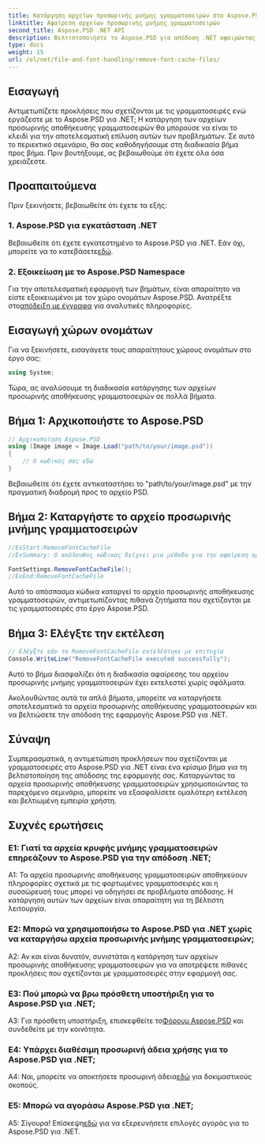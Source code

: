 ```yaml
---
title: Κατάργηση αρχείων προσωρινής μνήμης γραμματοσειρών στο Aspose.PSD για .NET
linktitle: Αφαίρεση αρχείων προσωρινής μνήμης γραμματοσειρών
second_title: Aspose.PSD .NET API
description: Βελτιστοποιήστε το Aspose.PSD για απόδοση .NET αφαιρώντας τα αρχεία προσωρινής μνήμης γραμματοσειρών. Ακολουθήστε τον βήμα προς βήμα οδηγό μας για απρόσκοπτη εκτέλεση.
type: docs
weight: 15
url: /el/net/file-and-font-handling/remove-font-cache-files/
---
```

## Εισαγωγή

Αντιμετωπίζετε προκλήσεις που σχετίζονται με τις γραμματοσειρές ενώ εργάζεστε με το Aspose.PSD για .NET; Η κατάργηση των αρχείων προσωρινής αποθήκευσης γραμματοσειρών θα μπορούσε να είναι το κλειδί για την αποτελεσματική επίλυση αυτών των προβλημάτων. Σε αυτό το περιεκτικό σεμινάριο, θα σας καθοδηγήσουμε στη διαδικασία βήμα προς βήμα. Πριν βουτήξουμε, ας βεβαιωθούμε ότι έχετε όλα όσα χρειάζεστε.

## Προαπαιτούμενα

Πριν ξεκινήσετε, βεβαιωθείτε ότι έχετε τα εξής:

### 1. Aspose.PSD για εγκατάσταση .NET

 Βεβαιωθείτε ότι έχετε εγκατεστημένο το Aspose.PSD για .NET. Εάν όχι, μπορείτε να το κατεβάσετε[εδώ](https://releases.aspose.com/psd/net/).

### 2. Εξοικείωση με το Aspose.PSD Namespace

 Για την αποτελεσματική εφαρμογή των βημάτων, είναι απαραίτητο να είστε εξοικειωμένοι με τον χώρο ονομάτων Aspose.PSD. Ανατρέξτε στο[απόδειξη με έγγραφα](https://reference.aspose.com/psd/net/) για αναλυτικές πληροφορίες.

## Εισαγωγή χώρων ονομάτων

Για να ξεκινήσετε, εισαγάγετε τους απαραίτητους χώρους ονομάτων στο έργο σας:

```csharp
using System;
```

Τώρα, ας αναλύσουμε τη διαδικασία κατάργησης των αρχείων προσωρινής αποθήκευσης γραμματοσειρών σε πολλά βήματα.

## Βήμα 1: Αρχικοποιήστε το Aspose.PSD

```csharp
// Αρχικοποίηση Aspose.PSD
using (Image image = Image.Load("path/to/your/image.psd"))
{
    // Ο κωδικός σας εδώ
}
```

Βεβαιωθείτε ότι έχετε αντικαταστήσει το "path/to/your/image.psd" με την πραγματική διαδρομή προς το αρχείο PSD.

## Βήμα 2: Καταργήστε το αρχείο προσωρινής μνήμης γραμματοσειρών

```csharp
//ExStart:RemoveFontCacheFile
//ExSummary: Ο ακόλουθος κώδικας δείχνει μια μέθοδο για την αφαίρεση αρχείων με την προσωρινή μνήμη των φορτωμένων γραμματοσειρών.

FontSettings.RemoveFontCacheFile();
//ExEnd:RemoveFontCacheFile
```

Αυτό το απόσπασμα κώδικα καταργεί το αρχείο προσωρινής αποθήκευσης γραμματοσειρών, αντιμετωπίζοντας πιθανά ζητήματα που σχετίζονται με τις γραμματοσειρές στο έργο Aspose.PSD.

## Βήμα 3: Ελέγξτε την εκτέλεση

```csharp
// Ελέγξτε εάν το RemoveFontCacheFile εκτελέστηκε με επιτυχία
Console.WriteLine("RemoveFontCacheFile executed successfully");
```

Αυτό το βήμα διασφαλίζει ότι η διαδικασία αφαίρεσης του αρχείου προσωρινής μνήμης γραμματοσειρών έχει εκτελεστεί χωρίς σφάλματα.

Ακολουθώντας αυτά τα απλά βήματα, μπορείτε να καταργήσετε αποτελεσματικά τα αρχεία προσωρινής αποθήκευσης γραμματοσειρών και να βελτιώσετε την απόδοση της εφαρμογής Aspose.PSD για .NET.

## Σύναψη

Συμπερασματικά, η αντιμετώπιση προκλήσεων που σχετίζονται με γραμματοσειρές στο Aspose.PSD για .NET είναι ένα κρίσιμο βήμα για τη βελτιστοποίηση της απόδοσης της εφαρμογής σας. Καταργώντας τα αρχεία προσωρινής αποθήκευσης γραμματοσειρών χρησιμοποιώντας το παρεχόμενο σεμινάριο, μπορείτε να εξασφαλίσετε ομαλότερη εκτέλεση και βελτιωμένη εμπειρία χρήστη.

## Συχνές ερωτήσεις

### Ε1: Γιατί τα αρχεία κρυφής μνήμης γραμματοσειρών επηρεάζουν το Aspose.PSD για την απόδοση .NET;

A1: Τα αρχεία προσωρινής αποθήκευσης γραμματοσειρών αποθηκεύουν πληροφορίες σχετικά με τις φορτωμένες γραμματοσειρές και η συσσώρευσή τους μπορεί να οδηγήσει σε προβλήματα απόδοσης. Η κατάργηση αυτών των αρχείων είναι απαραίτητη για τη βέλτιστη λειτουργία.

### Ε2: Μπορώ να χρησιμοποιήσω το Aspose.PSD για .NET χωρίς να καταργήσω αρχεία προσωρινής μνήμης γραμματοσειρών;

A2: Αν και είναι δυνατόν, συνιστάται η κατάργηση των αρχείων προσωρινής αποθήκευσης γραμματοσειρών για να αποτρέψετε πιθανές προκλήσεις που σχετίζονται με γραμματοσειρές στην εφαρμογή σας.

### Ε3: Πού μπορώ να βρω πρόσθετη υποστήριξη για το Aspose.PSD για .NET;

 A3: Για πρόσθετη υποστήριξη, επισκεφθείτε το[Φόρουμ Aspose.PSD](https://forum.aspose.com/c/psd/34) και συνδεθείτε με την κοινότητα.

### Ε4: Υπάρχει διαθέσιμη προσωρινή άδεια χρήσης για το Aspose.PSD για .NET;

 A4: Ναι, μπορείτε να αποκτήσετε προσωρινή άδεια[εδώ](https://purchase.aspose.com/temporary-license/) για δοκιμαστικούς σκοπούς.

### Ε5: Μπορώ να αγοράσω Aspose.PSD για .NET;

 Α5: Σίγουρα! Επίσκεψη[εδώ](https://purchase.aspose.com/buy) για να εξερευνήσετε επιλογές αγοράς για το Aspose.PSD για .NET.